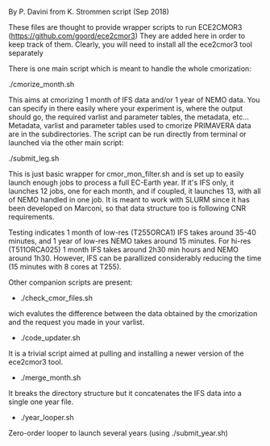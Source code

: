 By P. Davini from K. Strommen script (Sep 2018)

These files are thought to provide wrapper scripts to run ECE2CMOR3 (https://github.com/goord/ece2cmor3)
They are added here in order to keep track of them. Clearly, you will need to install all the ece2cmor3 tool separately

There is one main script which is meant to handle the whole cmorization:

./cmorize_month.sh

This aims at cmorizing 1 month of IFS data and/or 1 year of NEMO data. 
You can specify in there easily where your experiment is, where the output should go, the required varlist and parameter tables, the metadata, etc...
Metadata, varlist and parameter tables used to cmorize PRIMAVERA data are in the subdirectories.
The script can be  run directly from terminal or launched via the other main script:

./submit_leg.sh

This is just basic wrapper for cmor_mon_filter.sh and is set up to easily launch enough jobs to process a full EC-Earth year. If it's IFS only, it launches 12 jobs, one for each month, and if coupled, it launches 13, with all of NEMO handled in one job. 
It is meant to work with SLURM since it has been developed on Marconi, so that data structure too is following CNR requirements.

Testing indicates 1 month of low-res (T255ORCA1) IFS takes around 35-40 minutes, and 1 year of low-res NEMO takes around 15 minutes.
For hi-res (T511ORCA025) 1 month IFS takes around 2h30 min hours and NEMO around 1h30. However, IFS can be parallized considerably reducing the time (15 minutes with 8 cores at T255).

Other companion scripts are present:

- ./check_cmor_files.sh

wich evalutes the difference between the data obtained by the cmorization and the request you made in your varlist.

- ./code_updater.sh

It is a trivial script aimed at pulling and installing a newer version of the ece2cmor3 tool.

- ./merge_month.sh

It breaks the directory structure but it concatenates the IFS data into a single one year file. 

- ./year_looper.sh

Zero-order looper to launch several years (using ./submit_year.sh)




